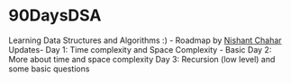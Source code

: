 # 90DaysDSA
Learning Data Structures and Algorithms :) - Roadmap by [Nishant Chahar](https://www.youtube.com/watch?v=UVP3123wNYQ&t=656s)
Updates-
Day 1: Time complexity and Space Complexity - Basic
Day 2: More about time and space complexity
Day 3: Recursion (low level) and some basic questions
